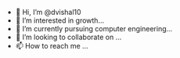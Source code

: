 - 👋 Hi, I’m @dvishal10
- 👀 I’m interested in growth...
- 🌱 I’m currently pursuing computer engineering...
- 💞️ I’m looking to collaborate on ...
- 📫 How to reach me ...

<!---
dvishal10/dvishal10 is a ✨ special ✨ repository because its `README.md` (this file) appears on your GitHub profile.
You can click the Preview link to take a look at your changes.
--->
